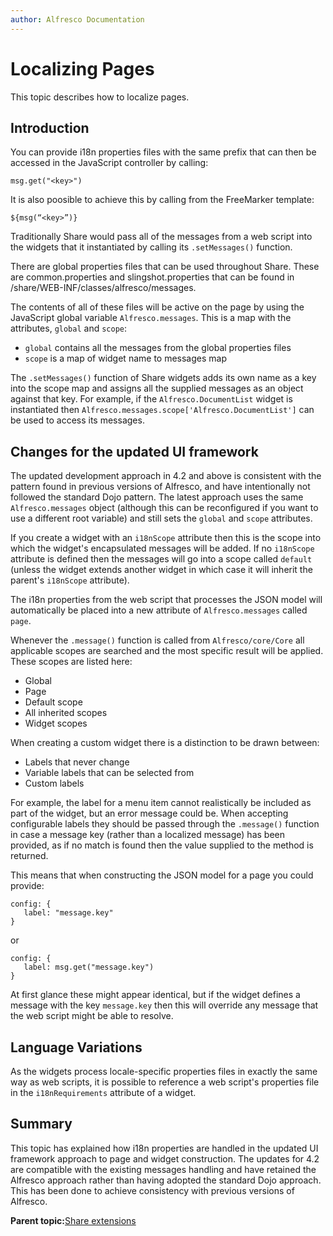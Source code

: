 ```yaml
---
author: Alfresco Documentation
---
```


# Localizing Pages

This topic describes how to localize pages.

## Introduction

You can provide i18n properties files with the same prefix that can then be accessed in the JavaScript controller by calling:

```
msg.get("<key>")
```

It is also poosible to achieve this by calling from the FreeMarker template:

```
${msg(“<key>”)}
```

Traditionally Share would pass all of the messages from a web script into the widgets that it instantiated by calling its `.setMessages()` function.

There are global properties files that can be used throughout Share. These are common.properties and slingshot.properties that can be found in /share/WEB-INF/classes/alfresco/messages.

The contents of all of these files will be active on the page by using the JavaScript global variable `Alfresco.messages`. This is a map with the attributes, `global` and `scope`:

-   `global` contains all the messages from the global properties files
-   `scope` is a map of widget name to messages map

The `.setMessages()` function of Share widgets adds its own name as a key into the scope map and assigns all the supplied messages as an object against that key. For example, if the `Alfresco.DocumentList` widget is instantiated then `Alfresco.messages.scope['Alfresco.DocumentList']` can be used to access its messages.

## Changes for the updated UI framework

The updated development approach in 4.2 and above is consistent with the pattern found in previous versions of Alfresco, and have intentionally not followed the standard Dojo pattern. The latest approach uses the same `Alfresco.messages` object \(although this can be reconfigured if you want to use a different root variable\) and still sets the `global` and `scope` attributes.

If you create a widget with an `i18nScope` attribute then this is the scope into which the widget's encapsulated messages will be added. If no `i18nScope` attribute is defined then the messages will go into a scope called `default` \(unless the widget extends another widget in which case it will inherit the parent's `i18nScope` attribute\).

The i18n properties from the web script that processes the JSON model will automatically be placed into a new attribute of `Alfresco.messages` called `page`.

Whenever the `.message()` function is called from `Alfresco/core/Core` all applicable scopes are searched and the most specific result will be applied. These scopes are listed here:

-   Global
-   Page
-   Default scope
-   All inherited scopes
-   Widget scopes

When creating a custom widget there is a distinction to be drawn between:

-   Labels that never change
-   Variable labels that can be selected from
-   Custom labels

For example, the label for a menu item cannot realistically be included as part of the widget, but an error message could be. When accepting configurable labels they should be passed through the `.message()` function in case a message key \(rather than a localized message\) has been provided, as if no match is found then the value supplied to the method is returned.

This means that when constructing the JSON model for a page you could provide:

```
config: {
   label: "message.key"
}
```

or

```
config: {
   label: msg.get("message.key")
}
```

At first glance these might appear identical, but if the widget defines a message with the key `message.key` then this will override any message that the web script might be able to resolve.

## Language Variations

As the widgets process locale-specific properties files in exactly the same way as web scripts, it is possible to reference a web script's properties file in the `i18nRequirements` attribute of a widget.

## Summary

This topic has explained how i18n properties are handled in the updated UI framework approach to page and widget construction. The updates for 4.2 are compatible with the existing messages handling and have retained the Alfresco approach rather than having adopted the standard Dojo approach. This has been done to achieve consistency with previous versions of Alfresco.

**Parent topic:**[Share extensions](../concepts/dev-extensions-share.md)

